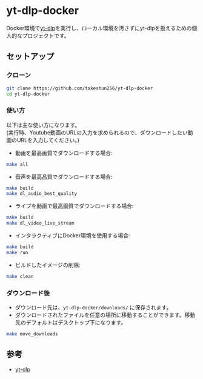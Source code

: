 # yt-dlp-docker

Docker環境で[yt-dlp](https://github.com/yt-dlp/yt-dlp)を実行し、ローカル環境を汚さずにyt-dlpを扱えるための個人的なプロジェクトです。

## セットアップ
### クローン
```bash
git clone https://github.com/takeshun256/yt-dlp-docker
cd yt-dlp-docker
```

### 使い方

以下は主な使い方になります。  
(実行時、Youtube動画のURLの入力を求められるので、ダウンロードしたい動画のURLを入力してください。)

- 動画を最高画質でダウンロードする場合: 
```bash
make all
```

- 音声を最高品質でダウンロードする場合: 
```bash
make build
make dl_audio_best_quality
```

- ライブを動画で最高画質でダウンロードする場合: 
```bash
make build
make dl_video_live_stream
```

- インタラクティブにDocker環境を使用する場合: 
```bash
make build
make run
```

- ビルドしたイメージの削除: 
```bash
make clean
```

### ダウンロード後
- ダウンロード先は、`yt-dlp-docker/downloads/` に保存されます。
- ダウンロードされたファイルを任意の場所に移動することができます。移動先のデフォルトはデスクトップ下になります。
```bash
make move_downloads
```

## 参考
- [yt-dlp](https://github.com/yt-dlp/yt-dlp)
